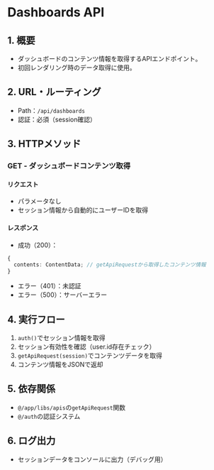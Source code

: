 # Dashboards API

## 1. 概要

- ダッシュボードのコンテンツ情報を取得するAPIエンドポイント。
- 初回レンダリング時のデータ取得に使用。

## 2. URL・ルーティング

- Path：`/api/dashboards`
- 認証：必須（session確認）

## 3. HTTPメソッド

### GET - ダッシュボードコンテンツ取得

#### リクエスト
- パラメータなし
- セッション情報から自動的にユーザーIDを取得

#### レスポンス
- 成功（200）：
```typescript
{
  contents: ContentData; // getApiRequestから取得したコンテンツ情報
}
```
- エラー（401）：未認証
- エラー（500）：サーバーエラー

## 4. 実行フロー

1. `auth()`でセッション情報を取得
2. セッション有効性を確認（user.id存在チェック）
3. `getApiRequest(session)`でコンテンツデータを取得
4. コンテンツ情報をJSONで返却

## 5. 依存関係

- `@/app/libs/apis`の`getApiRequest`関数
- `@/auth`の認証システム

## 6. ログ出力

- セッションデータをコンソールに出力（デバッグ用）